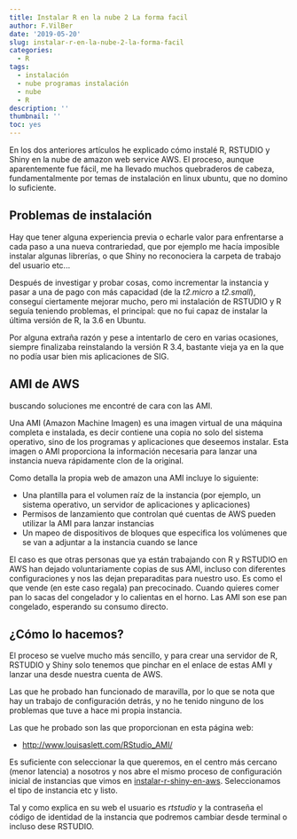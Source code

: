 ```yaml
---
title: Instalar R en la nube 2 La forma facil
author: F.VilBer
date: '2019-05-20'
slug: instalar-r-en-la-nube-2-la-forma-facil
categories:
  - R
tags:
  - instalación
  - nube programas instalación
  - nube
  - R
description: ''
thumbnail: ''
toc: yes
---
```


En los dos anteriores artículos he explicado cómo instalé R, RSTUDIO y Shiny en la nube de amazon web service AWS. El proceso, aunque aparentemente fue fácil, me ha llevado muchos quebraderos de cabeza, fundamentalmente por temas de instalación en linux ubuntu, que no domino lo suficiente. 

## Problemas de instalación

Hay que tener alguna experiencia previa o echarle valor para enfrentarse a cada paso a una nueva contrariedad, que por ejemplo me hacía imposible instalar algunas librerías, o que Shiny no reconociera la carpeta de trabajo del usuario etc...

Después de investigar y probar cosas, como incrementar la instancia y pasar a una de pago con más capacidad (de la *t2.micro* a *t2.small*), conseguí ciertamente mejorar mucho, pero mi instalación de RSTUDIO y R seguía teniendo problemas, el principal: que no fui capaz de instalar la última versión de R, la 3.6 en Ubuntu.

Por alguna extraña razón y pese a intentarlo de cero en varias ocasiones, siempre finalizaba reinstalando la versión R 3.4, bastante vieja ya en la que no podía usar bien mis aplicaciones de SIG.


## AMI de AWS

buscando soluciones me encontré de cara con las AMI. 

Una AMI (Amazon Machine Imagen) es una imagen virtual de una máquina completa e instalada, es decir contiene una copia no solo del sistema operativo, sino de los programas y aplicaciones que deseemos instalar.  Esta imagen o AMI proporciona la información necesaria para lanzar una instancia nueva rápidamente clon de la original.

Como detalla la propia web de amazon una AMI incluye lo siguiente:

  - Una plantilla para el volumen raíz de la instancia (por ejemplo, un sistema operativo, un servidor de aplicaciones y aplicaciones)
  - Permisos de lanzamiento que controlan qué cuentas de AWS pueden utilizar la AMI para lanzar instancias
  - Un mapeo de dispositivos de bloques que especifica los volúmenes que se van a adjuntar a la instancia cuando se lance

El caso es que otras personas que ya están trabajando con R y RSTUDIO en AWS han dejado voluntariamente copias de sus AMI, incluso con diferentes configuraciones y nos las dejan preparaditas para nuestro uso. Es como el que vende (en este caso regala) pan precocinado. Cuando quieres comer pan lo sacas del congelador y lo calientas en el horno. Las AMI son ese pan congelado, esperando su consumo directo.

## ¿Cómo lo hacemos?

El proceso se vuelve mucho más sencillo, y para crear una servidor de R, RSTUDIO y Shiny solo tenemos que pinchar en el enlace de estas AMI y lanzar una desde nuestra cuenta de AWS.

Las que he probado han funcionado de maravilla, por lo que se nota que hay un trabajo de configuración detrás, y no he tenido ninguno de los problemas que tuve a hace mi propia instancia.

Las que he probado son las que proporcionan en esta página web:

 - <http://www.louisaslett.com/RStudio_AMI/>

Es suficiente con seleccionar la que queremos, en el centro más cercano (menor latencia) a nosotros y nos abre el mismo proceso de configuración inicial de instancias que vimos en [instalar-r-shiny-en-aws](../instalar-r-shiny-en-aws). Seleccionamos el tipo de instancia etc y listo.

Tal y como explica en su web el usuario es *rtstudio* y la contraseña el código de identidad de la instancia que podremos cambiar desde terminal o incluso dese RSTUDIO.

